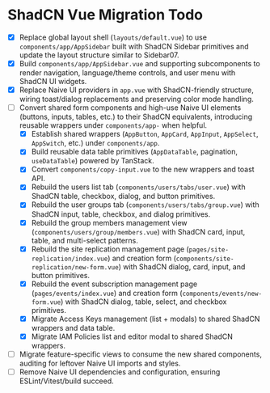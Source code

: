 # ShadCN Vue Migration Todo

- [x] Replace global layout shell (`layouts/default.vue`) to use `components/app/AppSidebar` built with ShadCN Sidebar primitives and update the layout structure similar to Sidebar07.
- [x] Build `components/app/AppSidebar.vue` and supporting subcomponents to render navigation, language/theme controls, and user menu with ShadCN UI widgets.
- [x] Replace Naive UI providers in `app.vue` with ShadCN-friendly structure, wiring toast/dialog replacements and preserving color mode handling.
- [ ] Convert shared form components and high-use Naive UI elements (buttons, inputs, tables, etc.) to their ShadCN equivalents, introducing reusable wrappers under `components/app-` when helpful.
  - [x] Establish shared wrappers (`AppButton`, `AppCard`, `AppInput`, `AppSelect`, `AppSwitch`, etc.) under `components/app`.
  - [x] Build reusable data table primitives (`AppDataTable`, pagination, `useDataTable`) powered by TanStack.
  - [x] Convert `components/copy-input.vue` to the new wrappers and toast API.
  - [x] Rebuild the users list tab (`components/users/tabs/user.vue`) with ShadCN table, checkbox, dialog, and button primitives.
  - [x] Rebuild the user groups tab (`components/users/tabs/group.vue`) with ShadCN input, table, checkbox, and dialog primitives.
  - [x] Rebuild the group members management view (`components/users/group/members.vue`) with ShadCN card, input, table, and multi-select patterns.
  - [x] Rebuild the site replication management page (`pages/site-replication/index.vue`) and creation form (`components/site-replication/new-form.vue`) with ShadCN dialog, card, input, and button primitives.
  - [x] Rebuild the event subscription management page (`pages/events/index.vue`) and creation form (`components/events/new-form.vue`) with ShadCN dialog, table, select, and checkbox primitives.
  - [x] Migrate Access Keys management (list + modals) to shared ShadCN wrappers and data table.
  - [x] Migrate IAM Policies list and editor modal to shared ShadCN wrappers.
- [ ] Migrate feature-specific views to consume the new shared components, auditing for leftover Naive UI imports and styles.
- [ ] Remove Naive UI dependencies and configuration, ensuring ESLint/Vitest/build succeed.
